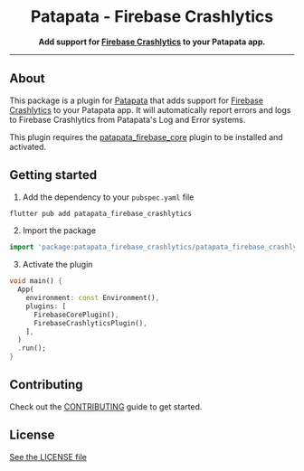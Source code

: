 <div align="center">
  <h1>Patapata - Firebase Crashlytics</h1>
  <p>
    <strong>Add support for <a href="https://firebase.google.com/docs/crashlytics/">Firebase Crashlytics</a> to your Patapata app.</strong>
  </p>
</div>

---

## About
This package is a plugin for [Patapata](https://pub.dev/packages/patapata_core) that adds support for [Firebase Crashlytics](https://firebase.google.com/docs/crashlytics/) to your Patapata app.
It will automatically report errors and logs to Firebase Crashlytics from Patapata's Log and Error systems.

This plugin requires the [patapata_firebase_core](https://pub.dev/packages/patapata_firebase_core) plugin to be installed and activated.

## Getting started

1. Add the dependency to your `pubspec.yaml` file

```sh
flutter pub add patapata_firebase_crashlytics
```

2. Import the package

```dart
import 'package:patapata_firebase_crashlytics/patapata_firebase_crashlytics.dart';
```

3. Activate the plugin

```dart
void main() {
  App(
    environment: const Environment(),
    plugins: [
      FirebaseCorePlugin(),
      FirebaseCrashlyticsPlugin(),
    ],
  )
  .run();
}
```

## Contributing

Check out the [CONTRIBUTING](https://github.com/gree/patapata/blob/main/CONTRIBUTING.md) guide to get started.

## License

[See the LICENSE file](https://github.com/gree/patapata/blob/main/packages/patapata_firebase_crashlytics/LICENSE)
